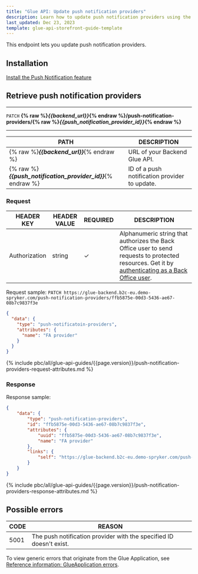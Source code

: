 ```yaml
---
title: "Glue API: Update push notification providers"
description: Learn how to update push notification providers using the Spryker Glue API for your Spryker projects.
last_updated: Dec 23, 2023
template: glue-api-storefront-guide-template
---
```


This endpoint lets you update push notification providers.

## Installation

[Install the Push Notification feature](/docs/pbc/all/miscellaneous/{{page.version}}/install-and-upgrade/install-features/install-the-push-notification-feature.html)

## Retrieve push notification providers

***
`PATCH` **{% raw %}*{{backend_url}}*{% endraw %}/push-notification-providers/{% raw %}*{{push_notification_provider_id}}*{% endraw %}**
***



| PATH | DESCRIPTION |
| --- | --- |
| {% raw %}***{{backend_url}}***{% endraw %} | URL of your Backend Glue API. |
| {% raw %}***{{push_notification_provider_id}}***{% endraw %} | ID of a push notification provider to update. |



### Request

| HEADER KEY | HEADER VALUE | REQUIRED | DESCRIPTION |
| --- | --- | --- | --- |
| Authorization | string | &check; | Alphanumeric string that authorizes the Back Office user to send requests to protected resources. Get it by [authenticating as a Back Office user](/docs/pbc/all/identity-access-management/{{page.version}}/manage-using-glue-api/glue-api-authenticate-as-a-back-office-user.html).  |


Request sample: `PATCH https://glue-backend.b2c-eu.demo-spryker.com/push-notification-providers/ffb5875e-00d3-5436-ae67-08b7c9837f3e`

```json
{
  "data": {
    "type": "push-notificatoin-providers",
    "attributes": {
      "name": "FA provider"
    }
  }
}
```


{% include pbc/all/glue-api-guides/{{page.version}}/push-notification-providers-request-attributes.md %} <!-- To edit, see /_includes/pbc/all/glue-api-guides/{{page.version}}/push-notification-providers-request-attributes.md -->


### Response

Response sample:
```json
{
    "data": {
        "type": "push-notification-providers",
        "id": "ffb5875e-00d3-5436-ae67-08b7c9837f3e",
        "attributes": {
            "uuid": "ffb5875e-00d3-5436-ae67-08b7c9837f3e",
            "name": "FA provider"
        },
        "links": {
            "self": "https://glue-backend.b2c-eu.demo-spryker.com/push-notification-providers/ffb5875e-00d3-5436-ae67-08b7c9837f3e"
        }
    }
}
```


{% include pbc/all/glue-api-guides/{{page.version}}/push-notification-providers-response-attributes.md %} <!-- To edit, see /_includes/pbc/all/glue-api-guides/{{page.version}}/push-notification-providers-response-attributes.md -->



## Possible errors

| CODE  | REASON |
| --- | --- |
|5001| The push notification provider with the specified ID doesn't exist. |

To view generic errors that originate from the Glue Application, see [Reference information: GlueApplication errors](/docs/dg/dev/glue-api/{{page.version}}/rest-api/reference-information-glueapplication-errors.html).
